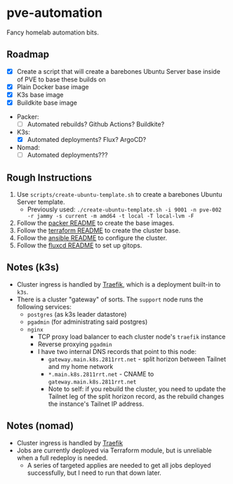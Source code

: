 # pve-automation

Fancy homelab automation bits.

## Roadmap

- [X] Create a script that will create a barebones Ubuntu Server base inside of PVE to base these builds on
- [X] Plain Docker base image
- [X] K3s base image
- [X] Buildkite base image
- Packer:
  - [ ] Automated rebuilds? Github Actions? Buildkite?
- K3s:
  - [X] Automated deployments? Flux? ArgoCD?
- Nomad:
  - [ ] Automated deployments???

## Rough Instructions

1. Use `scripts/create-ubuntu-template.sh` to create a barebones Ubuntu Server template.
    - Previously used: `./create-ubuntu-template.sh -i 9001 -n pve-002 -r jammy -s current -m amd64 -t local -T local-lvm -F`
2. Follow the [packer README](packer/README.md) to create the base images.
3. Follow the [terraform README](terraform/README.md) to create the cluster base.
4. Follow the [ansible README](ansible/README.md) to configure the cluster.
5. Follow the [fluxcd README](fluxcd/README.md) to set up gitops.

## Notes (k3s)

- Cluster ingress is handled by [Traefik](https://traefik.io/traefik/), which is a deployment built-in to `k3s`.
- There is a cluster "gateway" of sorts. The `support` node runs the following services:
    - `postgres` (as k3s leader datastore)
    - `pgadmin` (for administrating said postgres)
    - `nginx`
        - TCP proxy load balancer to each cluster node's `traefik` instance
        - Reverse proxying `pgadmin`
        - I have two internal DNS records that point to this node:
            - `gateway.main.k8s.2811rrt.net` - split horizon between Tailnet and my home network
            - `*.main.k8s.2811rrt.net` - CNAME to `gateway.main.k8s.2811rrt.net`
            - Note to self: if you rebuild the cluster, you need to update the Tailnet leg of the split horizon record, as the rebuild changes the instance's Tailnet IP address.

## Notes (nomad)

- Cluster ingress is handled by [Traefik](https://traefik.io/traefik/)
- Jobs are currently deployed via Terraform module, but is unreliable when a full redeploy is needed.
  - A series of targeted applies are needed to get all jobs deployed successfully, but I need to run that down later.